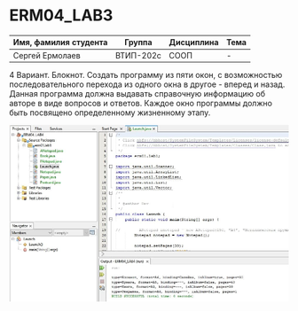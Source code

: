 # ERM04_LAB3

Имя, фамилия студента | Группа  | Дисциплина  | Тема
----------------------|---------|-------------|---------
Сергей Ермолаев |	ВТИП-202с |	СООП	| -

4 Вариант. Блокнот. Создать программу из пяти окон, с возможностью последовательного перехода из одного окна в другое - вперед и назад. Данная программа должна выдавать справочную информацию об авторе в виде вопросов и ответов. Каждое окно программы должно быть посвящено определенному жизненному этапу.




![Screenshot](screenshot1.jpg)
